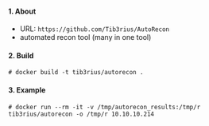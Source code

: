 #### 1. About

- URL: `https://github.com/Tib3rius/AutoRecon`
- automated recon tool (many in one tool)


#### 2. Build
```
# docker build -t tib3rius/autorecon .
```


#### 3. Example
```
# docker run --rm -it -v /tmp/autorecon_results:/tmp/r tib3rius/autorecon -o /tmp/r 10.10.10.214
```
